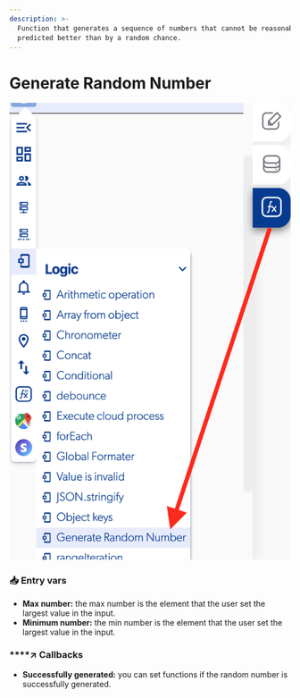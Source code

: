 ```yaml
---
description: >-
  Function that generates a sequence of numbers that cannot be reasonably
  predicted better than by a random chance.
---
```


# Generate Random Number

![](../../../.gitbook/assets/captura-de-pantalla-2020-02-10-a-la-s-12.49.49.png)



### 📥 Entry vars <a id="entry-vars"></a>

* **Max number:** the max number is the element that the user set the largest value in the input.
* **Minimum number:** the min number is the element that the user set the largest value in the input.

### \*\*\*\*↗ **Callbacks**

* **Successfully generated:** you can set functions if the random number is successfully generated.

